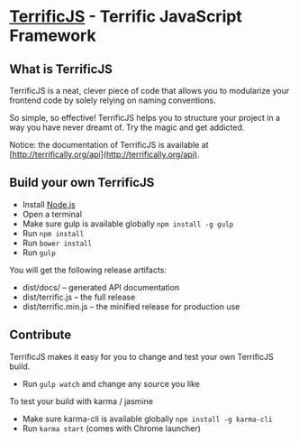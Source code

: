 [TerrificJS](http://terrifically.org) - Terrific JavaScript Framework
=====================================================================

What is TerrificJS
------------------

TerrificJS is a neat, clever piece of code that allows you to modularize your frontend code by solely relying on naming conventions.

So simple, so effective! TerrificJS helps you to structure your project in a way you have never dreamt of. Try the magic and get addicted.

Notice: the documentation of TerrificJS is available at [http://terrifically.org/api](http://terrifically.org/api).


Build your own TerrificJS
-------------------------
* Install [Node.js](http://nodejs.org/)
* Open a terminal
* Make sure gulp is available globally `npm install -g gulp`
* Run `npm install`
* Run `bower install`
* Run `gulp`

You will get the following release artifacts:

* dist/docs/ – generated API documentation
* dist/terrific.js – the full release
* dist/terrific.min.js – the minified release for production use


Contribute
----------
TerrificJS makes it easy for you to change and test your own TerrificJS build.
* Run `gulp watch` and change any source you like

To test your build with karma / jasmine
* Make sure karma-cli is available globally `npm install -g karma-cli`
* Run `karma start` (comes with Chrome launcher)